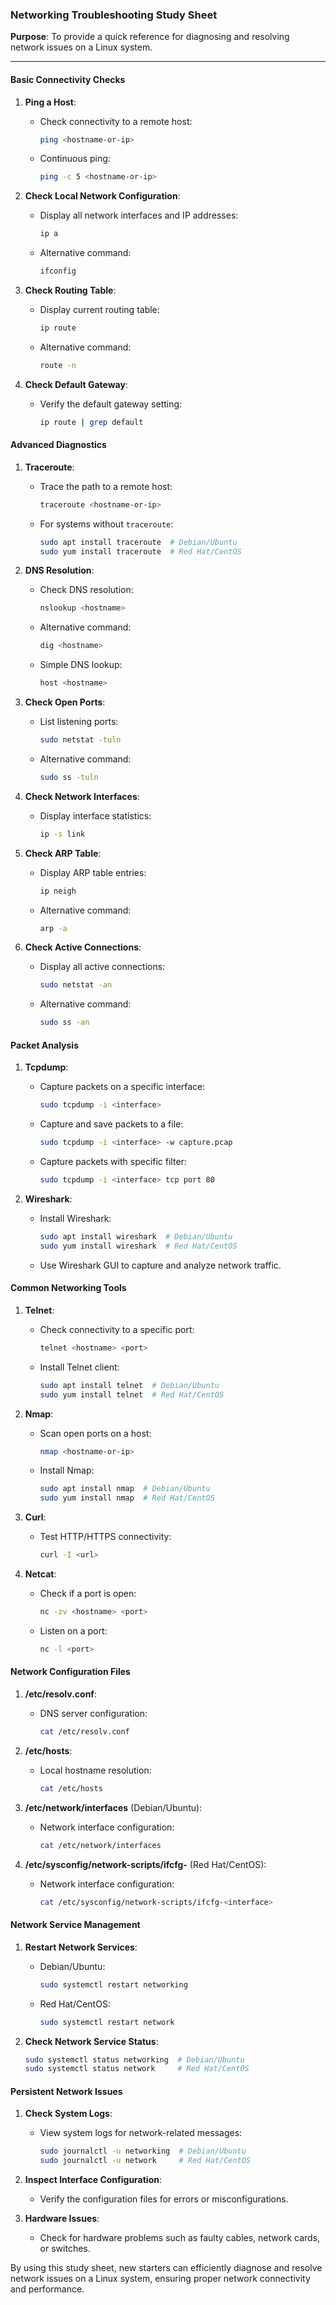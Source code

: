 ### Networking Troubleshooting Study Sheet

**Purpose**: To provide a quick reference for diagnosing and resolving network issues on a Linux system.

---

#### Basic Connectivity Checks

1. **Ping a Host**:
    - Check connectivity to a remote host:
      ```sh
      ping <hostname-or-ip>
      ```
    - Continuous ping:
      ```sh
      ping -c 5 <hostname-or-ip>
      ```

2. **Check Local Network Configuration**:
    - Display all network interfaces and IP addresses:
      ```sh
      ip a
      ```
    - Alternative command:
      ```sh
      ifconfig
      ```

3. **Check Routing Table**:
    - Display current routing table:
      ```sh
      ip route
      ```
    - Alternative command:
      ```sh
      route -n
      ```

4. **Check Default Gateway**:
    - Verify the default gateway setting:
      ```sh
      ip route | grep default
      ```

#### Advanced Diagnostics

1. **Traceroute**:
    - Trace the path to a remote host:
      ```sh
      traceroute <hostname-or-ip>
      ```
    - For systems without `traceroute`:
      ```sh
      sudo apt install traceroute  # Debian/Ubuntu
      sudo yum install traceroute  # Red Hat/CentOS
      ```

2. **DNS Resolution**:
    - Check DNS resolution:
      ```sh
      nslookup <hostname>
      ```
    - Alternative command:
      ```sh
      dig <hostname>
      ```
    - Simple DNS lookup:
      ```sh
      host <hostname>
      ```

3. **Check Open Ports**:
    - List listening ports:
      ```sh
      sudo netstat -tuln
      ```
    - Alternative command:
      ```sh
      sudo ss -tuln
      ```

4. **Check Network Interfaces**:
    - Display interface statistics:
      ```sh
      ip -s link
      ```

5. **Check ARP Table**:
    - Display ARP table entries:
      ```sh
      ip neigh
      ```
    - Alternative command:
      ```sh
      arp -a
      ```

6. **Check Active Connections**:
    - Display all active connections:
      ```sh
      sudo netstat -an
      ```
    - Alternative command:
      ```sh
      sudo ss -an
      ```

#### Packet Analysis

1. **Tcpdump**:
    - Capture packets on a specific interface:
      ```sh
      sudo tcpdump -i <interface>
      ```
    - Capture and save packets to a file:
      ```sh
      sudo tcpdump -i <interface> -w capture.pcap
      ```
    - Capture packets with specific filter:
      ```sh
      sudo tcpdump -i <interface> tcp port 80
      ```

2. **Wireshark**:
    - Install Wireshark:
      ```sh
      sudo apt install wireshark  # Debian/Ubuntu
      sudo yum install wireshark  # Red Hat/CentOS
      ```
    - Use Wireshark GUI to capture and analyze network traffic.

#### Common Networking Tools

1. **Telnet**:
    - Check connectivity to a specific port:
      ```sh
      telnet <hostname> <port>
      ```
    - Install Telnet client:
      ```sh
      sudo apt install telnet  # Debian/Ubuntu
      sudo yum install telnet  # Red Hat/CentOS
      ```

2. **Nmap**:
    - Scan open ports on a host:
      ```sh
      nmap <hostname-or-ip>
      ```
    - Install Nmap:
      ```sh
      sudo apt install nmap  # Debian/Ubuntu
      sudo yum install nmap  # Red Hat/CentOS
      ```

3. **Curl**:
    - Test HTTP/HTTPS connectivity:
      ```sh
      curl -I <url>
      ```

4. **Netcat**:
    - Check if a port is open:
      ```sh
      nc -zv <hostname> <port>
      ```
    - Listen on a port:
      ```sh
      nc -l <port>
      ```

#### Network Configuration Files

1. **/etc/resolv.conf**:
    - DNS server configuration:
      ```sh
      cat /etc/resolv.conf
      ```

2. **/etc/hosts**:
    - Local hostname resolution:
      ```sh
      cat /etc/hosts
      ```

3. **/etc/network/interfaces** (Debian/Ubuntu):
    - Network interface configuration:
      ```sh
      cat /etc/network/interfaces
      ```

4. **/etc/sysconfig/network-scripts/ifcfg-<interface>** (Red Hat/CentOS):
    - Network interface configuration:
      ```sh
      cat /etc/sysconfig/network-scripts/ifcfg-<interface>
      ```

#### Network Service Management

1. **Restart Network Services**:
    - Debian/Ubuntu:
      ```sh
      sudo systemctl restart networking
      ```
    - Red Hat/CentOS:
      ```sh
      sudo systemctl restart network
      ```

2. **Check Network Service Status**:
    ```sh
    sudo systemctl status networking  # Debian/Ubuntu
    sudo systemctl status network     # Red Hat/CentOS
    ```

#### Persistent Network Issues

1. **Check System Logs**:
    - View system logs for network-related messages:
      ```sh
      sudo journalctl -u networking  # Debian/Ubuntu
      sudo journalctl -u network     # Red Hat/CentOS
      ```

2. **Inspect Interface Configuration**:
    - Verify the configuration files for errors or misconfigurations.

3. **Hardware Issues**:
    - Check for hardware problems such as faulty cables, network cards, or switches.

By using this study sheet, new starters can efficiently diagnose and resolve network issues on a Linux system, ensuring proper network connectivity and performance.